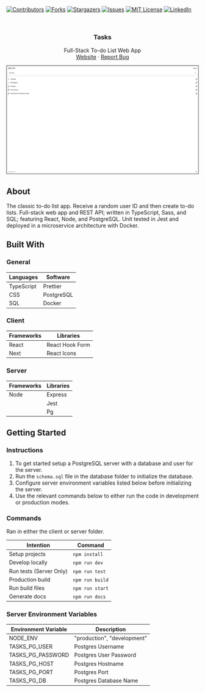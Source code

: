 [![Contributors][contributors-shield]][contributors-url]
[![Forks][forks-shield]][forks-url]
[![Stargazers][stars-shield]][stars-url]
[![Issues][issues-shield]][issues-url]
[![MIT License][license-shield]][license-url]
[![LinkedIn][linkedin-shield]][linkedin-url]

<br />
<div align="center">
  <h3 align="center">Tasks</h3>
  <p align="center">
    Full-Stack To-do List Web App
    <br />
    <a href="https://tasks.griffindow.com">Website</a>
    ·
    <a href="https://github.com/griffinodow/tasks/issues">Report Bug</a>
  </p>
</div>

![Screenshot](./tasks-screenshot.png)

## About

The classic to-do list app. Receive a random user ID and then create to-do lists. Full-stack web app and REST API; written in TypeScript, Sass, and SQL; featuring React, Node, and PostgreSQL. Unit tested in Jest and deployed in a microservice architecture with Docker.

## Built With

### General

| Languages  | Software   |
| ---------- | ---------- |
| TypeScript | Prettier   |
| CSS        | PostgreSQL |
| SQL        | Docker     |

### Client

| Frameworks | Libraries       |
| ---------- | --------------- |
| React      | React Hook Form |
| Next       | React Icons     |

### Server

| Frameworks | Libraries |
| ---------- | --------- |
| Node       | Express   |
|            | Jest      |
|            | Pg        |

## Getting Started

### Instructions

1. To get started setup a PostgreSQL server with a database and user for the server.
2. Run the `schema.sql` file in the database folder to initialize the database.
3. Configure server environment variables listed below before initializing the server.
4. Use the relevant commands below to either run the code in development or production modes.

### Commands

Ran in either the client or server folder.

| Intention               | Command         |
| ----------------------- | --------------- |
| Setup projects          | `npm install`   |
| Develop locally         | `npm run dev`   |
| Run tests (Server Only) | `npm run test`  |
| Production build        | `npm run build` |
| Run build files         | `npm run start` |
| Generate docs           | `npm run docs`  |

### Server Environment Variables

| Environment Variable | Description                 |
| -------------------- | --------------------------- |
| NODE_ENV             | "production", "development" |
| TASKS_PG_USER        | Postgres Username           |
| TASKS_PG_PASSWORD    | Postgres User Password      |
| TASKS_PG_HOST        | Postgres Hostname           |
| TASKS_PG_PORT        | Postgres Port               |
| TASKS_PG_DB          | Postgres Database Name      |

[contributors-shield]: https://img.shields.io/github/contributors/griffinodow/tasks.svg?style=for-the-badge
[contributors-url]: https://github.com/griffinodow/tasks/graphs/contributors
[forks-shield]: https://img.shields.io/github/forks/griffinodow/tasks.svg?style=for-the-badge
[forks-url]: https://github.com/griffinodow/tasks/network/members
[stars-shield]: https://img.shields.io/github/stars/griffinodow/tasks.svg?style=for-the-badge
[stars-url]: https://github.com/griffinodow/tasks/stargazers
[issues-shield]: https://img.shields.io/github/issues/griffinodow/tasks.svg?style=for-the-badge
[issues-url]: https://github.com/griffinodow/tasks/issues
[license-shield]: https://img.shields.io/github/license/griffinodow/tasks.svg?style=for-the-badge
[license-url]: https://github.com/griffinodow/tasks/blob/master/LICENSE
[linkedin-shield]: https://img.shields.io/badge/-LinkedIn-black.svg?style=for-the-badge&logo=linkedin&colorB=555
[linkedin-url]: https://linkedin.com/in/griffinodow
[product-screenshot]: https://github.com/griffinodow/tasks/raw/main/dist/images/tasks-screenshot.webp
